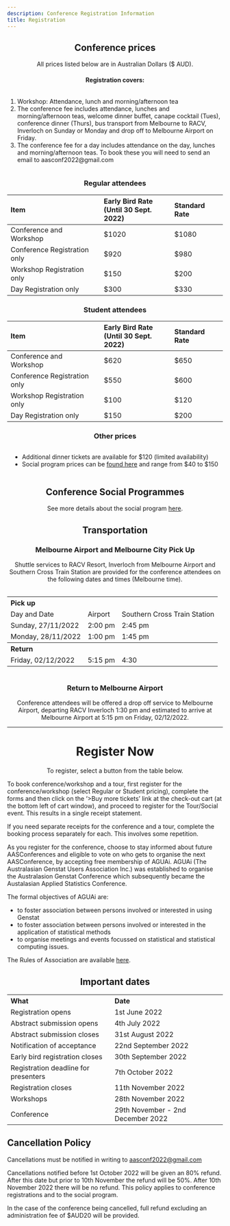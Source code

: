 ```yaml
---
description: Conference Registration Information
title: Registration
---
```


<div class="container" style="text-align:center">
<h2>Conference prices</h2>
All prices listed below are in Australian Dollars ($ AUD).


<h4>Registration covers:</h4>
<div style="text-align:left; display: inline-block;">
<ol>
<li>Workshop:  Attendance, lunch and morning/afternoon tea</li>
<li>The conference fee includes attendance, lunches and morning/afternoon teas, welcome dinner buffet, canape cocktail (Tues), conference dinner (Thurs), bus transport from Melbourne to RACV, Inverloch on Sunday or Monday and drop off to Melbourne Airport on Friday.</li>
<li>The conference fee for a day includes attendance on the day, lunches and morning/afternoon teas.  To book these you will need to send an email to aasconf2022@gmail.com</li>
</ol>
</div>

<h3>Regular attendees</h3>
<table style="margin:auto;text-align:left;">
<thead>
  <tr>
    <th>Item</th>
    <th>Early Bird Rate<br>(Until 30 Sept. 2022)</th>
    <th>Standard Rate</th>
  </tr>
</thead>
<tbody>
  <tr>
    <td>Conference and Workshop<br></td>
    <td>$1020</td>
    <td>$1080</td>
  </tr>
  <tr>
    <td>Conference Registration only</td>
    <td>$920</td>
    <td>$980</td>
  </tr>
  <tr>
    <td>Workshop Registration only</td>
    <td>$150</td>
    <td>$200</td>
  </tr>
  <tr>
    <td>Day Registration only</td>
    <td>$300</td>
    <td>$330</td>
  </tr>
</tbody>
</table>


<h3>Student attendees</h3>
<table style="margin:auto;text-align:left;">
<thead>
  <tr>
    <th>Item</th>
    <th>Early Bird Rate<br>(Until 30 Sept. 2022)</th>
    <th>Standard Rate</th>
  </tr>
</thead>
<tbody>
  <tr>
    <td>Conference and Workshop<br></td>
    <td>$620</td>
    <td>$650</td>
  </tr>
  <tr>
    <td>Conference Registration only</td>
    <td>$550</td>
    <td>$600</td>
  </tr>
  <tr>
    <td>Workshop Registration only</td>
    <td>$100</td>
    <td>$120</td>
  </tr>
  <tr>
    <td>Day Registration only</td>
    <td>$150</td>
    <td>$200</td>
  </tr>
</tbody>
</table>

<h3>Other prices</h3>
<div style="text-align:left; display: inline-block;">
<ul>
<li>Additional dinner tickets are available for $120 (limited availability)</li>
<li>Social program prices can be <a href="/social/#tour-combinations">found here</a> and range from $40 to $150</li>
</ul>
</div>

<h2>Conference Social Programmes</h2>

See more details about the social program <a href="/social/#tour-combinations">here</a>.

<h2>Transportation</h2>
<h3>Melbourne Airport and Melbourne City Pick Up </h3>
Shuttle services to RACV Resort, Inverloch from Melbourne Airport and Southern Cross Train Station are provided for the conference attendees on the following dates and times (Melbourne time).

<br>

<table>
<table style="margin:auto;text-align:left;">

<tbody>
  <tr>
    <th colspan="3">Pick up</th>
  </tr>
  <tr>
    <td>Day and Date </td>
    <td>Airport</td>
    <td>Southern Cross Train Station</td>
  </tr>
  <tr>
    <td> Sunday, 27/11/2022</td>
    <td>2:00 pm</td>
    <td>2:45 pm</td>
  </tr>
  <tr>
    <td>Monday, 28/11/2022</td>
    <td>1:00 pm</td>
    <td>1:45 pm</td>
  </tr>
  <tr>
    <th colspan="3">Return</th>
  </tr>
  <tr>
    <td>Friday, 02/12/2022</td>
    <td>5:15 pm</td>
    <td>4:30</td>
  </tr>
</tbody>
</table>

<br>


<h3>Return to Melbourne Airport </h3>
Conference attendees will be offered a drop off service to Melbourne Airport, departing RACV Inverloch 1:30 pm and estimated to arrive at Melbourne Airport at 5:15 pm on Friday, 02/12/2022. 


<hr>

# Register Now

To register, select a button from the table below.

<div style="text-align:left;">

To book conference/workshop and a tour, first register for the conference/workshop (select Regular or Student pricing), complete the forms and then click on the ‘>Buy more tickets’ link at the check-out cart (at the bottom left of cart window), and proceed to register for the Tour/Social event. This results in a single receipt statement.

If you need separate receipts for the conference and a tour, complete the booking process separately for each. This involves some repetition.

As you register for the conference, choose to stay informed about future AASConferences and eligible to vote on who gets to organise the next AASConference, by accepting free membership of AGUAi. AGUAi (The Australasian Genstat Users Association Inc.) was established to organise the Australasion Genstat Conference which subsequently became the Austalasian Applied Statistics Conference.

The formal objectives of AGUAi are: 

* to foster association between persons involved or interested in using Genstat
* to foster association between persons involved or interested in the application of statistical methods
* to organise meetings and events focussed on statistical and statistical computing issues.

The Rules of Association are available <a href="files/AGUAi rules of Association 2019.pdf" download>here</a>. 

</div>

<script async defer src="https://www.trybooking.com/widget.js"></script>
<div class="tryb-widget" data-type="expressEmbed" data-eid="912658"></div>


## Important dates

<table style="margin:auto;text-align:left;">
    <tr><th>What</th><th>Date</th></tr>
    <tr><td>Registration opens</td><td>1st June 2022</td></tr>
    <tr><td>Abstract submission opens</td><td>4th July 2022</td></tr>
    <tr><td>Abstract submission closes</td><td>31st August 2022</td></tr>
    <tr><td>Notification of acceptance</td><td>22nd September 2022</td></tr>
    <tr><td>Early bird registration closes</td><td>30th September 2022</td></tr>
    <tr><td>Registration deadline for presenters</td><td>7th October 2022</td></tr>
    <tr><td>Registration closes</td><td>11th November 2022</td></tr>
    <tr><td>Workshops</td><td>28th November 2022</td></tr>
    <tr><td>Conference</td><td>29th November - 2nd December 2022</td></tr>
    
</table>



<div class="container" style="text-align:left">
<h2>Cancellation Policy</h2>


Cancellations must be notified in writing to aasconf2022@gmail.com

Cancellations notified before 1st October 2022 will be given an 80% refund. After this date but prior to 10th November the refund will be 50%. After 10th November 2022 there will be no refund. This policy applies to conference registrations and to the social program.

 

In the case of the conference being cancelled, full refund excluding an administration fee of $AUD20 will be provided. 
</div>


<br><br>